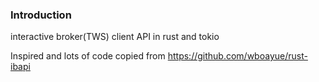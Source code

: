 ### Introduction
interactive broker(TWS) client API in rust and tokio

Inspired and lots of code copied from https://github.com/wboayue/rust-ibapi